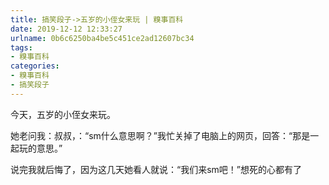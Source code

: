 ```yaml
---
title: 搞笑段子->五岁的小侄女来玩 | 糗事百科
date: 2019-12-12 12:33:27
urlname: 0b6c6250ba4be5c451ce2ad12607bc34
tags: 
- 糗事百科
categories:
- 糗事百科
- 搞笑段子
---
```

今天，五岁的小侄女来玩。

她老问我：叔叔，：“sm什么意思啊？”我忙关掉了电脑上的网页，回答：“那是一起玩的意思。”

说完我就后悔了，因为这几天她看人就说：“我们来sm吧！”想死的心都有了


